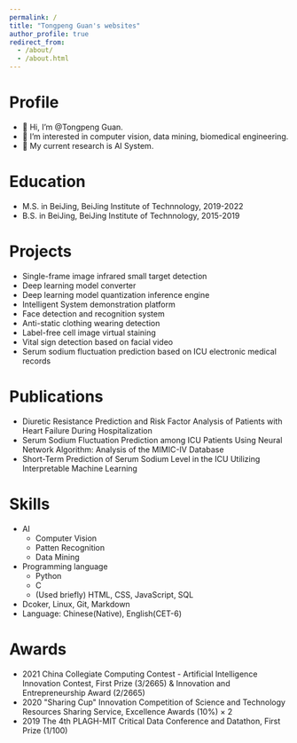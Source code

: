 ```yaml
---
permalink: /
title: "Tongpeng Guan's websites"
author_profile: true
redirect_from: 
  - /about/
  - /about.html
---
```


Profile
======
* 👋 Hi, I’m @Tongpeng Guan.
* 👀 I’m interested in computer vision, data mining, biomedical engineering.
* 🔨 My current research is AI System.

Education
======
* M.S. in BeiJing, BeiJing Institute of Technnology, 2019-2022
* B.S. in BeiJing, BeiJing Institute of Technnology, 2015-2019

Projects
======
* Single-frame image infrared small target detection
* Deep learning model converter
* Deep learning model quantization inference engine
* Intelligent System demonstration platform
* Face detection and recognition system
* Anti-static clothing wearing detection
* Label-free cell image virtual staining
* Vital sign detection based on facial video
* Serum sodium fluctuation prediction based on ICU electronic medical records

Publications
======
* Diuretic Resistance Prediction and Risk Factor Analysis of Patients with Heart Failure During Hospitalization
* Serum Sodium Fluctuation Prediction among ICU Patients Using Neural Network Algorithm: Analysis of the MIMIC-IV Database
* Short-Term Prediction of Serum Sodium Level in the ICU Utilizing Interpretable Machine Learning

Skills
======
* AI
  * Computer Vision
  * Patten Recognition 
  * Data Mining
* Programming language
  * Python 
  * C 
  * (Used briefly) HTML, CSS, JavaScript, SQL 
* Dcoker, Linux, Git, Markdown
* Language: Chinese(Native), English(CET-6)

Awards
======
* 2021 China Collegiate Computing Contest - Artificial Intelligence Innovation Contest, First Prize (3/2665) & Innovation and Entrepreneurship Award (2/2665)
* 2020 "Sharing Cup" Innovation Competition of Science and Technology Resources Sharing Service, Excellence Awards (10%) × 2
* 2019 The 4th PLAGH-MIT Critical Data Conference and Datathon, First Prize (1/100)